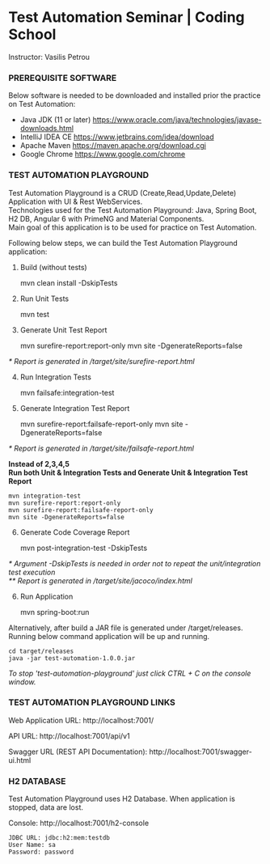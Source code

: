 <h1>Test Automation Seminar | Coding School</h1>
Instructor: Vasilis Petrou

<h3>PREREQUISITE SOFTWARE</h3>

Below software is needed to be downloaded and installed prior the practice on Test Automation: 

- Java JDK (11 or later) https://www.oracle.com/java/technologies/javase-downloads.html
- IntelliJ IDEA CE https://www.jetbrains.com/idea/download 
- Apache Maven https://maven.apache.org/download.cgi  
- Google Chrome https://www.google.com/chrome  

<h3>TEST AUTOMATION PLAYGROUND</h3>

Test Automation Playground is a CRUD (Create,Read,Update,Delete) Application with UI & Rest WebServices.
<br> Technologies used for the Test Automation Playground: Java, Spring Boot, H2 DB, Angular 6 with PrimeNG and Material Components.
<br>Main goal of this application is to be used for practice on Test Automation. 

Following below steps, we can build the Test Automation Playground application:

1. Build (without tests)


    mvn clean install -DskipTests

2. Run Unit Tests


    mvn test

3. Generate Unit Test Report


    mvn surefire-report:report-only
    mvn site -DgenerateReports=false 

<i>* Report is generated in /target/site/surefire-report.html</i>

4. Run Integration Tests


    mvn failsafe:integration-test

5. Generate Integration Test Report


    mvn surefire-report:failsafe-report-only
    mvn site -DgenerateReports=false 

<i>* Report is generated in /target/site/failsafe-report.html</i>

<b>Instead of 2,3,4,5</b></br>
<b>Run both Unit & Integration Tests and Generate Unit & Integration Test Report</b>


    mvn integration-test
    mvn surefire-report:report-only
    mvn surefire-report:failsafe-report-only
    mvn site -DgenerateReports=false     

6. Generate Code Coverage Report


    mvn post-integration-test -DskipTests

<i>* Argument -DskipTests is needed in order not to repeat the unit/integration test execution</i>
<br><i>** Report is generated in /target/site/jacoco/index.html</i>

6. Run Application


    mvn spring-boot:run

Alternatively, after build a JAR file is generated under /target/releases. 
Running below command application will be up and running.
   
    cd target/releases
    java -jar test-automation-1.0.0.jar

<i>To stop 'test-automation-playground' just click CTRL + C on the console window.</i>

<h3>TEST AUTOMATION PLAYGROUND LINKS</h3>

Web Application URL: http://localhost:7001/

API URL: http://localhost:7001/api/v1

Swagger URL (REST API Documentation): http://localhost:7001/swagger-ui.html


<h3>H2 DATABASE</h3>

Test Automation Playground uses H2 Database. When application is stopped, data are lost. 

Console: http://localhost:7001/h2-console
    
    JDBC URL: jdbc:h2:mem:testdb
    User Name: sa
    Password: password


